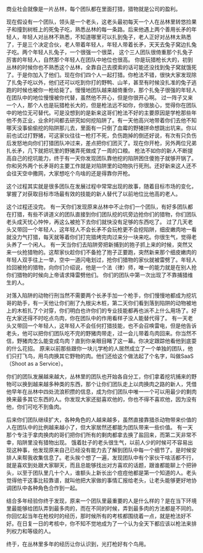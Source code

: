 商业社会就像是一片丛林，每个团队都在里面打猎，猎物就是公司的盈利。

现在假设有一个团队，领头是一个老头，这老头最初每天一个人在丛林里转悠捡果子和撞到树桩上的死兔子吃，熟悉丛林的每一条路。后来他遇上两个善用长矛的年轻人，年轻人对丛林不熟悉，不知道哪里可以扎到兔子，老人正好对丛林太熟悉了，于是三个决定合伙，老人带着年轻人，年轻人带着长矛，天天去兔子窝边扎兔子吃。两个年轻人扎兔子，一个很强一个很菜， 这个三人团队很倚重那个扎兔子厉害的年轻人，自然那个年轻人在团队中地位也很高。
你是玩猎枪长大的，初到丛林的时候你也不熟悉这个丛林，全靠自己去摸索的话可能还没找到兔子窝就饿死了。于是你加入了他们。现在你们四个人一起打猎。你枪法不错，很快大家发现除了扎兔子吃以外，他们还可以吃到你打的野鸭、山羊，甚至有时候没扎准的兔子逃跑的时候也被你一枪给毙了。慢慢地团队越来越倚重你，那个扎兔子很强的年轻人在团队中的地位慢慢被你代替，虽然他不开心，但是你很开心啊。
过一阵子又来一个人，那个人也是玩猎枪长大的，但是枪法远不如你，你很放心，觉得你在团队中的地位无可替代。可是没想到的是新来这哥们枪法不好的主要原因是学枪那些年他不务正业，业余时间都去研究如何挖陷阱了。有一天他高兴地带着你们去他不知哪天没事偷偷挖的陷阱那儿去，里面有一只倒了血霉的野猪拼命想跳出坑来。你以前也试过打野猪，可这家伙往往一枪打不死，负伤跑掉的倒还好说，有次有只负伤后发怒地向你们打猎团队冲过来，差点把你们团灭了。现在你开枪，另外两位兄弟扎长矛，几下就把坑里的野猪弄死做成了一周的口粮。
枪法不如你的新人不断提高自己的挖坑能力，终于有一天你发现团队靠他挖的陷阱困住傻狍子就够开锅了。你和另外两个长矛哥的主要工作就是对陷阱里的动物执行死刑。还好新来这人还不会往天空中撒网，大家想吃个鸟啥的还是得靠你开枪。

这个过程其实就是很多团队在发展过程中常常出现的故事，随着目标市场的变化，掌握了对获取目标市场最有效的技能的新人替代了以前地位比他高的老人。

这个过程还没完。
有一天你们发现原来丛林中不止你们一个团队，有好多团队都在打猎，有些不讲道义的团队直接到你们团队挖的坑旁边抢你们的猎物，你们团队老头成天忧心忡忡，再这么被抢下去你们就快没有足够的东西吃了。
过了几天老头又带回一个年轻人，这年轻人不会长矛不会玩枪更不会挖陷阱，细皮嫩肉地一看就没力气打猎，每天就等着你们打完猎烤完肉过来分一块来吃。你很生气，觉得老头养了一个闲人。
有一天当你们去陷阱旁把新捕到的狍子抓上来的时候，突然又来一伙抢猎物的。这帮家伙趁你们不备抢了狍子正要跑，突然新来那个细皮嫩肉的年轻人双手往上一举，空中一道闪电划过，抢你们猎物的家伙就被雷劈了。年轻人捡回被抢的猎物，向你们介绍说，他是一个法（律）师，唯一的能力就是在别人抢你们猎物的时候向上帝请求降雷劈他们。
你们的团队中第一次出现了不靠捕猎维生的人。

对落入陷阱的动物行刑当然不需要两个长矛手加一个枪手，你们慢慢地都成为挖坑哥的助手，有一天他让你们削了九根尖木桩，第二天你们看到落到陷阱的动物被地上的木桩扎了个对穿，你们明白也许你们的专业技能都再也派不上什么用场了。好在大家还得不时吃点鸟肉，你在团队中的作用看样子没人能替代得了。
有一天老头又带回一个年轻人，这年轻人不会任何打猎技能，也不会召唤雷电，但是他告诉老头，他可以把你们团队吃不完的野猪肉带走，过一会儿带着鸟肉回来。你当然不信，野猪肉怎么能变成鸟肉？直到你亲眼目睹了这一幕。你决定跟踪他看他到底耍的什么花招。
原来以前那些跟你一块儿学枪的人居然成立了一个单独的团队，他们只打飞鸟，用鸟肉换其它野物的肉。他们还给这个做法起了个名字，叫做SaaS（Shoot as a Service）。

你们的团队发展越来越大，丛林里的团队也开始各自分工，你们拿着挖坑捕来的野物可以换到越来越多种类的东西，那个让你们团队走上以肉换肉之路的新人，凭借他早年在丛林中四处流浪积攒的信息，成为你们团队中唯一一个可以用最少的剩肉换来最多其它东西的人。你发现大家还挺喜欢他的，你也不得不喜欢他，因为没有他，你们可吃不到鱼肉。

后来你们团队继续扩大，各种角色的人越来越多，虽然直接靠猎杀动物带来价值的人在团队中的比例越来越小了，但大家居然还都能为团队带来一些价值。
有一天那个专注于拿肉换肉的哥们把你们所有的剩肉都拿去换了盐回来，而第二天非常不幸，陷阱里没有猎物出现。
饿着肚子的老头很生气，以前人少的时候可不容易出现这种事，他发现原来自己已经没有能力去了解到团队中每一个细节了。是时候安排人来帮我收集信息了。老头挨个想了一遍，发现团队中有个家伙干啥活都不行，就是喜欢到处跟大家聊天，而且总能够找出对方喜欢的话题，跟谁都能聊上个把钟头，以至于团队里几十个人，谁额头上新长出个痘痘他都是第一个知道的人。老头觉得他干这事比较靠谱，就叫他把大家做的事情汇报给老头，让老头能够更好地协调团队中各种角色合作到一起。

结合多年经验你终于发现，原来一个团队里最重要的人是什么样的？是在当下环境里最能够给团队弄到最多肉的，而在不同的时候，弄到最多肉的方法都是不同的。
你回忆起当年在枪校时的经历，那时候所有的考核都围绕着一点，就是枪法好不好。在日复一日的考核中，你不知不觉地成为了一个认为全天下都应该以枪法来排列权力和等级的人。

终于，在丛林里多年的经历让你认识到，光打枪好有个鸟用。
